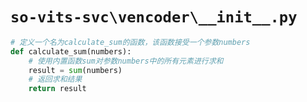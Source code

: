 # `so-vits-svc\vencoder\__init__.py`

```py
# 定义一个名为calculate_sum的函数，该函数接受一个参数numbers
def calculate_sum(numbers):
    # 使用内置函数sum对参数numbers中的所有元素进行求和
    result = sum(numbers)
    # 返回求和结果
    return result
```